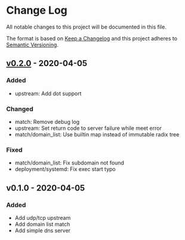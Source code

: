 # Change Log

All notable changes to this project will be documented in this file.

The format is based on [Keep a Changelog](https://keepachangelog.com/)
and this project adheres to [Semantic Versioning](https://semver.org/).

## [v0.2.0] - 2020-04-05

### Added

- upstream: Add dot support

### Changed

- match: Remove debug log
- upstream: Set return code to server failure while meet error
- match/domain_list: Use builtin map instead of immutable radix tree

### Fixed

- match/domain_list: Fix subdomain not found
- deployment/systemd: Fix exec start typo

## v0.1.0 - 2020-04-05

### Added

- Add udp/tcp upstream
- Add domain list match
- Add simple dns server

[v0.2.0]: https://github.com/Xuanwo/atomdns/compare/v0.1.0...v0.2.0
